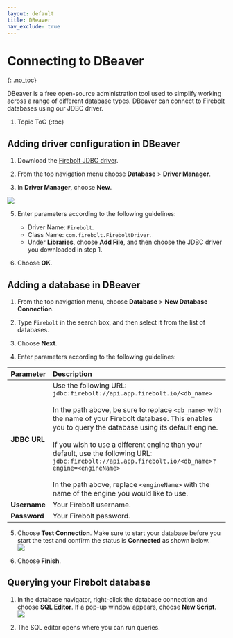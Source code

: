 ```yaml
---
layout: default
title: DBeaver
nav_exclude: true
---
```


# Connecting to DBeaver
{: .no_toc}

DBeaver is a free open-source administration tool used to simplify working across a range of different database types. DBeaver can connect to Firebolt databases using our JDBC driver.

1. Topic ToC
{:toc}

## Adding driver configuration in DBeaver

1. Download the [Firebolt JDBC driver](../developing-with-firebolt/connecting-with-jdbc.md#step-1-download-the-jdbc-driver).

2. From the top navigation menu choose **Database** > **Driver Manager**.

3. In **Driver Manager**, choose **New**.

![](../../assets/images/2021-11-11_11-15-21.png)

5. Enter parameters according to the following guidelines:
   * Driver Name: `Firebolt`.
   * Class Name: `com.firebolt.FireboltDriver`.
   * Under **Libraries**, choose **Add File**, and then choose the JDBC driver you downloaded in step 1.

6. Choose **OK**.

## Adding a database in DBeaver

1. From the top navigation menu, choose **Database** > **New Database Connection**.  

2. Type `Firebolt` in the search box, and then select it from the list of databases.  

3. Choose **Next**.  

4. Enter parameters according to the following guidelines:

| Parameter    |Description|
| :----------- |:--------- |
| **JDBC URL** | Use the following URL: `jdbc:firebolt://api.app.firebolt.io/<db_name>` <br> <br> In the path above, be sure to replace `<db_name>` with the name of your Firebolt database. This enables you to query the database using its default engine. <br> <br> If you wish to use a different engine than your default, use the following URL: `jdbc:firebolt://api.app.firebolt.io/<db_name>?engine=<engineName>` <br> <br>In the path above, replace `<engineName>` with the name of the engine you would like to use. |
| **Username** | Your Firebolt username.|
| **Password** | Your Firebolt password.|

5. Choose **Test Connection**. Make sure to start your database before you start the test and confirm the status is **Connected** as shown below.  
![](../../assets/images/dbeaver_connection_test.png)

6. Choose **Finish**.

## Querying your Firebolt database

1. In the database navigator, right-click the database connection and choose **SQL Editor**. If a pop-up window appears, choose **New Script**.  
![](../../assets/images/dbeaver_new_script.png)

2. The SQL editor opens where you can run queries.
